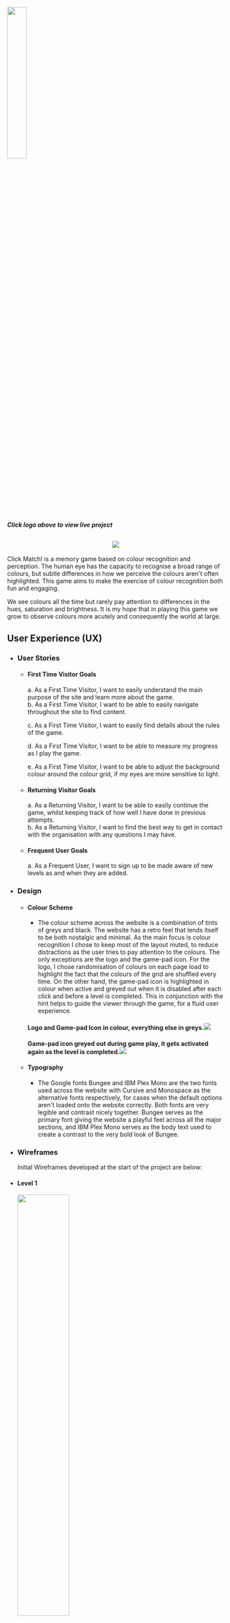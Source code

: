 <a href="https://rexayo.github.io/click-match/"><img src="assets/images/ClickMatch!.png"  width="30%" height="30%" ></a>

##### Click logo above to view live project

<h2 align="center"><img src="assets/images/Responsive Screenshot.jpg"></h2>

Click Match! is a memory game based on colour recognition and perception. The human eye has the capacity to recognise a broad range of colours, but subtle differences in how we perceive the colours aren't often highlighted. This game aims to make the exercise of colour recognition both fun and engaging.

We see colours all the time but rarely pay attention to differences in the hues, saturation and brightness. It is my hope that in playing this game we grow to observe colours more acutely and consequently the world at large.

## User Experience (UX)

- ### User Stories

  - #### First Time Visitor Goals

    a. As a First Time Visitor, I want to easily understand the main purpose of the site and learn more about the game.  
    b. As a First Time Visitor, I want to be able to easily navigate throughout the site to find content.

    c. As a First Time Visitor, I want to easily find details about the rules of the game.

    d. As a First Time Visitor, I want to be able to measure my progress as I play the game.

    e. As a First Time Visitor, I want to be able to adjust the background colour around the colour grid, if my eyes are more sensitive to light.

  - #### Returning Visitor Goals

    a. As a Returning Visitor, I want to be able to easily continue the game, whilst keeping track of how well I have done in previous attempts.  
     b. As a Returning Visitor, I want to find the best way to get in contact with the organisation with any questions I may have.

  - #### Frequent User Goals

    a. As a Frequent User, I want to sign up to be made aware of new levels as and when they are added.

* ### Design

  - #### Colour Scheme

    - The colour scheme across the website is a combination of tints of greys and black. The website has a retro feel that lends itself to be both nostalgic and minimal. As the main focus is colour recognition I chose to keep most of the layout muted, to reduce distractions as the user tries to pay attention to the colours. The only exceptions are the logo and the game-pad icon. For the logo, I chose randomisation of colours on each page load to highlight the fact that the colours of the grid are shuffled every time. On the other hand, the game-pad icon is highlighted in colour when active and greyed out when it is disabled after each click and before a level is completed. This in conjunction with the hint helps to guide the viewer through the game, for a fluid user experience.

    <h4>Logo and Game-pad Icon in colour, everything else in greys.<img src="assets/images/Design.jpg"></h4>
    <h4>Game-pad icon greyed out during game play, it gets activated again as the level is completed.<img src="assets/images/DesignGamePadIconDisabled.jpg"></h4>

  - #### Typography
    - The Google fonts Bungee and IBM Plex Mono are the two fonts used across the website with Cursive and Monospace as the alternative fonts respectively, for cases when the default options aren't loaded onto the website correctly.
      Both fonts are very legible and contrast nicely together. Bungee serves as the primary font giving the website a playful feel across all the major sections, and IBM Plex Mono serves as the body text used to create a contrast to the very bold look of Bungee.

- ### Wireframes

  Initial Wireframes developed at the start of the project are below:

- <h4>Level 1</h4><img src="assets/images/Wireframe_level1_showing_colour_pairs.jpg" width="50%" height="50%" >
- <h4>Level 3</h4><img src="assets/images/Wireframe_level3_showing_colour_pairs.jpg" width="50%" height="50%" >

## Features

This section contains all the features of the website.

### Game Play Section

This is the main section of the gameplay and is built using a responsive grid of 120 div elements. These divs are progressively divided to create Levels 1 to 4, containing 4, 8, 16 and 32 colour grids respectively. The gameplay is activated in the following sequence:

- On page load, the user is presented with level 1 which contains 4 boxes all coloured grey.
- A "hint" text above the boxes lets the user know to click on the game-pad icon below the boxes.
- Upon clicking, the boxes momentarily reveal the colours below them. The duration of how long the colours are displayed increases as the game progresses to more difficult levels.
- Next, the "hint" suggests to the click on the boxes with a goal to reveal the colour pairs in sequence.
- A collection of game statistics help to inform the user of how many times they have clicked, the number of clicks left and scores.

### Navigation bar

This section provides information on difficulty selections. An indication of what level the game is currently on and a toggle to switch the colour grid talked about above between light and dark mode.

### How-to-play

This how-to section contains a breakdown of the rules of the game and an explanation of all the statistics that help the user progress through the levels and measures how much they have achieved in the process.

### Sign Up form and Email Contact Icon

This beta version of the game currently has only four levels. The signup form here serves to help the users sign up for updates to the game as more features/levels added.
There is also an email message icon that enables users to directly contact the developer of the game, by launching an email application and prefilling the contact email address.

### Features Left to Implement

- Implement audio responses to clicks and gameplay.
- Improve animation across gameplay with nuanced motion when pairs are matched and when a wrong box is clicked. Using a flip animation to reveal the boxes and also have the background ripple in response to the last box clicked.
- Add more levels with the introduction of shapes into the recognition role. This will enable more flexibility in creating variation between levels.

## Technologies Used

### Languages Used

- HTML5
- CSS3
- jQuery and Javascript

### Frameworks, Libraries & Programs Used

- [Bootstrap](https://getbootstrap.com/)

  - The game uses Bootstrap's library to aid responsiveness across various screen sizes and devices. The Colour grid is built entirely with bootstrap with column classes that enables dynamic adjustment regardless of screen size.

- [JQuery](https://jquery.com) and Javascript

  - Bootstrap includes jQuery, which is used in both the navbar responsiveness and dropdown menu.
  - jQuery and Javascript are used to populate the coloured grids across all the levels and also drive the automation of level changes.
  - The light and dark mode toggle use both jQuery and Javascript.
  - The game-pad icon's functionality uses both jQuery and Javascript to drive the assigning of colours to the coloured grids.

- [Google Fonts](https://fonts.google.com/)

  - Google fonts were used to import the "Bungee" and the "IBM Plex Mono" font into the style.css file which are across the project.

- [Font Awesome](https://fontawesome.com/)

  - Font Awesome was used for the light and dark mode toggle icon, the game-pad icon, the how-to-play icon, statistics icon and email icon in the footer. These help to improve User Experience and User Interface design.

- [Git](https://git-scm.com/)

  - Git was used for version control by utilizing the Gitpod terminal to commit to Git and Push to GitHub.

- [GitHub](https://github.com/)

  - GitHub is used to store the project's code after being pushed from Git.

- [Balsamiq](https://balsamiq.com/)

  - Balsamiq was used to create the wireframes during the design process.

- [EmailJS](https://www.emailjs.com/)

  - EmailJS was used to get information from the signup form as users choose to signup for updates.

- [Hero Patterns](www.heropatterns.com)

  - A background-image CSS styling was used from hero patterns to give a subtle texture to the website.

- [Hover.css](https://ianlunn.github.io/Hover/)
  - Hover.css was used for the looping bob animation on the game-pad icon.

## Testing

The W3C Markup Validator and W3C CSS Validator Services were used to validate the index.html page to ensure there were no syntax errors in the project. No errors were found during the validation process, but a few warnings were flagged relating to certain sections not having header tags. These were intentional choices and they don't affect the functionality of the website.

- [W3C Markup Validator](https://validator.w3.org/#validate_by_input)
- [W3C CSS Validator](https://jigsaw.w3.org/css-validator/#validate_by_input)

  <a href="assets/images/Validator Results.zip" download>Download results here</a>

### Testing User Stories from User Experience (UX) Section

- #### First Time Visitor Goals

  1. As a First Time Visitor, I want to easily understand the main purpose of the site and learn more about the game.

     - Upon entering the site, users are automatically greeted with a clean and easily readable navigation bar with name of the game.
     - The game has a one-page layout which enables all the information the user needs to be in one place at a glance.

  2. As a First Time Visitor, I want to be able to easily navigate throughout the site to find content.

     - The site has been designed to be minimal with little distraction to its main focus which is the colour grid. As a user enters the site, there are no preambles or unnecessary steps before gameplay begins.

  3. As a First Time Visitor, I want to easily find details about the rules of the game.

     - The how-to-play section is right below the colour grid with a detailed explanation of how the game works.

  4. As a First Time Visitor, I want to be able to measure my progress as I play the game.

     - Below the how-to-play rules is a breakdown of all the game statistics and how they are calculated.

  5. As a First Time Visitor, I want to be able to adjust the background colour around the colour grid, if my eyes are more sensitive to light.

     - There is light and dark toggle on the navigation bar that helps the user switch the colour grid's background to a dark colour for better contrast with the colours.

- #### Returning Visitor Goals

  1. As a Returning Visitor, I want to be able to easily continue the game, whilst keeping track of how well I have done in previous attempts.

     - The navigation bar has a dropdown menu with all the available difficulty levels. So users can play from whatever level was last played. Alternatively, by default, the game expects users to start from level 1 and work their way up in order to rack up more points and accumulate more clicks for the more difficult levels.

  2. As a Returning Visitor, I want to find the best way to get in contact with the organisation with any questions I may have.

     1. On the footer there is a mail icon with a message beside it, letting the user know to send am email when a problem is encountered or for general enquires. This email button on the footer is set up to automatically open up the user's email app and autofill the developer's email address in the "To" section.

* #### Frequent User Goals

  1. As a Frequent User, I want to sign up to be made aware of new levels as and when they are added.

     - There are forms both at the footer of the page and also at the end of level 4, that help the user send a contact email address to receive alerts on the addition of new levels and general gameplay additions.

### Further Testing

- The Website was tested on Google Chrome, Internet Explorer, Microsoft Edge and Safari browsers.
- The website was viewed on a variety of devices such as Desktop, Laptop, Samsung Galaxy Note 10, Samsung S9 & iPhone8, iPhone 12 and iPhone 12 mini.
- A large amount of testing was done to ensure that all the levels work correctly. Details below

| Test                                     | Actions Taken                                                                                                                            | Expected Outcome                                 | Result                                                                                                                                                                                                                       |
| ---------------------------------------- | ---------------------------------------------------------------------------------------------------------------------------------------- | ------------------------------------------------ | ---------------------------------------------------------------------------------------------------------------------------------------------------------------------------------------------------------------------------- |
| Responsiveness                           | Multiple devices on different operating systems were used with Safari, Chrome and Firefox                                                | Consistent Layout, behaviour and Icons           | I noticed certain inconsistencies on the iPhone 12, which I fixed in CSS using the appearance attribute                                                                                                                      |
| Colour appearance on different screens   | Testing colour representation on various device screens LCD, OLED and AMOLED                                                             | Consistent gaming experience                     | Yes, the result was consistent.                                                                                                                                                                                              |
| EmailJS functionality                    | Testing with varied accounts and inserting console-logging and consequently modal-triggers to alert the user to either a successful submission or an error | Consistent behaviour and ability to catch errors | Yes, it worked perfectly                                                                                                                                                                                                     |
| Generating Colours and Level Progression | Console-logging and alerts to indicate when function were producing desired arrays                                                      | Consistent behaviour with stress testing         | I noticed my initial implementation of the game-pad click allowed for multiple clicks on the button which created undesirable results. I fixed this by disabling the button right after it is clicked until it is needed again. |

- Friends and family members were asked to review the site and documentation to point out any bugs and/or user experience issues.
- Additional automated testing was done using [Browser Stack](https://live.browserstack.com/)

## Deployment

### GitHub Pages

Initially, the project was named "Flyp" and I renamed it to "Click Match!" after the repository was created. Github's flexibility enabled me to do this without any loss of data.

The project was deployed to GitHub Pages using the following steps...

1. Log in to GitHub and locate the [GitHub Repository](https://github.com/Rexayo/click-match)
2. At the top of the Repository (not top of page), locate the "Settings" button on the menu.
3. Scroll down the Settings page until you locate the "GitHub Pages" Section.
4. Under "Source", click the dropdown called "None" and select "Master Branch".
5. The page will automatically refresh.
6. Scroll back down through the page to locate the now published site [link](https://rexayo.github.io/click-match/) in the "GitHub Pages" section.

### Making a Local Clone

1. Log in to GitHub and locate the [GitHub Repository](https://github.com/Rexayo/click-match)
2. Under the repository name, click "Clone or download".
3. To clone the repository using HTTPS, under "Clone with HTTPS", copy the link.
4. Open Git Bash
5. Change the current working directory to the location where you want the cloned directory to be made.
6. Type `git clone`, and then paste the URL you copied in Step 3.

```
$ git clone https://github.com/Rexayo/click-match
```

7. Press Enter. Your local clone will be created.

```
$ git clone https://github.com/Rexayo/click-match.git
Cloning into 'everyday-why'...
remote: Enumerating objects: 140, done.
remote: Counting objects: 100% (140/140), done.
remote: Compressing objects: 100% (83/83), done.
Receiving objects:  90% remote: Total 329 (delta 73), reused 109 (delta 44), pack-reused 189
Receiving objects: 100% (329/329), 82.67 MiB | 6.53 MiB/s, done.
Resolving deltas: 100% (153/153), done.
```

Click [Here](https://help.github.com/en/github/creating-cloning-and-archiving-repositories/cloning-a-repository#cloning-a-repository-to-github-desktop) to retrieve pictures for some of the buttons and more detailed explanations of the above process.

## Credits

### Code

- [Bootstrap](https://getbootstrap.com/docs/4.5/getting-started/introduction/): Bootstrap Library was used throughout the project mainly to make the website responsive using the Bootstrap Grid System.

- [HTML & CSS](https://www.w3schools.com/): I researched a lot of code support from W3 Schools. Additional research on CSS was done on [CSS Tricks](https://css-tricks.com/). Animation on game icon was done with [Hover.css](https://ianlunn.github.io/Hover/). Lastly background-image pattern was done with [Hero patterns](www.heropatterns.com).

- Code Pen - [Random number generator function](https://codepen.io/meowwwls/pen/jbEJRp),
- Stack Overflow
  - [Fisher Yates Shuffle used to shuffle Arrays for colour selection](https://stackoverflow.com/questions/2450954/)
  - [Random colour on each letter of the logo](https://stackoverflow.com/questions/20228961/how-to-make-each-letter-in-text-a-different-random-color-in-javascript)
- Github - [Generating random HSL colours](https://mika-s.github.io/javascript/colors/hsl/2017/12/05/generating-random-colors-in-javascript.html)

## Credits

### Acknowledgements

- I received inspiration for this project from a colour recognition game on iOS called [Specimen](https://apps.apple.com/us/app/specimen-a-game-about-color/id999930535) created by Pep Rally. Also, the idea of clicking the boxes to reveal what's behind them comes from [concentration card games](https://en.wikipedia.org/wiki/Concentration_(card_game)#:~:text=Concentration%2C%20also%20known%20as%20Match,over%20pairs%20of%20matching%20cards.) that rely on flipping cards to reveal what's underneath.
